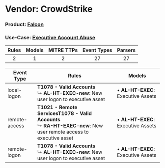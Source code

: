 Vendor: CrowdStrike
===================
### Product: [Falcon](../ds_crowdstrike_falcon.md)
### Use-Case: [Executive Account Abuse](../../../../UseCases/uc_executive_account_abuse.md)

| Rules | Models | MITRE TTPs | Event Types | Parsers |
|:-----:|:------:|:----------:|:-----------:|:-------:|
|   2   |   1    |     2      |     27      |   27    |

| Event Type    | Rules                                                                                                                              | Models                                 |
| ------------- | ---------------------------------------------------------------------------------------------------------------------------------- | -------------------------------------- |
| local-logon   | <b>T1078 - Valid Accounts</b><br> ↳ <b>AL-HT-EXEC-new</b>: New user logon to executive asset                                       |  • <b>AL-HT-EXEC</b>: Executive Assets |
| remote-access | <b>T1021 - Remote Services</b><b>T1078 - Valid Accounts</b><br> ↳ <b>RA-HT-EXEC-new</b>: New user remote access to executive asset |  • <b>AL-HT-EXEC</b>: Executive Assets |
| remote-logon  | <b>T1078 - Valid Accounts</b><br> ↳ <b>AL-HT-EXEC-new</b>: New user logon to executive asset                                       |  • <b>AL-HT-EXEC</b>: Executive Assets |